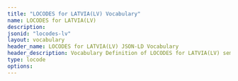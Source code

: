 ```yaml
---
title: "LOCODES for LATVIA(LV) Vocabulary"
name: LOCODES for LATVIA(LV) 
description: 
jsonid: "locodes-lv"
layout: vocabulary
header_name: LOCODES for LATVIA(LV) JSON-LD Vocabulary
header_description: Vocabulary Definition of LOCODES for LATVIA(LV) semantics in HTML format. JSON-LD format is available at [locodes-lv.jsonld](/vocabulary/locodes-lv.jsonld)
type: locode
options:
---
```

